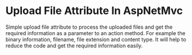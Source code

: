 # Upload File Attribute In AspNetMvc
Simple upload file attribute to process the uploaded files and get the required information as a parameter to an action method. For example the binary information, filename, file extension and content type.
It will help to reduce the code and get the required information easily. 
